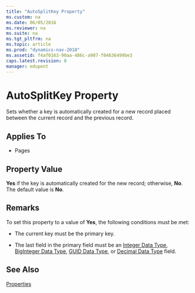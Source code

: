 ```yaml
---
title: "AutoSplitKey Property"
ms.custom: na
ms.date: 06/05/2016
ms.reviewer: na
ms.suite: na
ms.tgt_pltfrm: na
ms.topic: article
ms.prod: "dynamics-nav-2018"
ms.assetid: f4af0163-90aa-486c-a907-f04636499be3
caps.latest.revision: 8
manager: edupont
---
```

# AutoSplitKey Property
Sets whether a key is automatically created for a new record placed between the current record and the previous record.  
  
## Applies To  
  
-   Pages  
  
## Property Value  
 **Yes** if the key is automatically created for the new record; otherwise, **No**. The default value is **No**.  
  
## Remarks  
 To set this property to a value of **Yes**, the following conditions must be met:  
  
-   The current key must be the primary key.  
  
-   The last field in the primary field must be an [Integer Data Type](Integer-Data-Type.md), [BigInteger Data Type](BigInteger-Data-Type.md), [GUID Data Type](GUID-Data-Type.md), or [Decimal Data Type](Decimal-Data-Type.md) field.  
  
## See Also  
 [Properties](Properties.md)